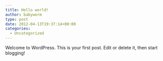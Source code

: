 ```yaml
---
title: Hello world!
author: babyworm
type: post
date: 2012-04-13T19:37:14+00:00
categories:
  - Uncategorized
---
```

Welcome to WordPress. This is your first post. Edit or delete it, then start blogging!